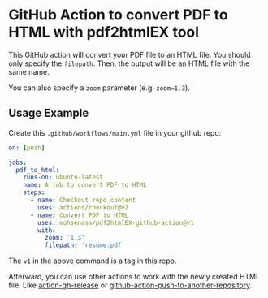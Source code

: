 # GitHub Action to convert PDF to HTML with pdf2htmlEX tool

This GitHub action will convert your PDF file to an HTML file.
You should only specify the `filepath`. Then, the output will be an HTML file with the same name.

You can also specify a `zoom` parameter (e.g. `zoom=1.3`).

## Usage Example

Create this `.github/workflows/main.yml` file in your github repo:

```yml
on: [push]

jobs:
  pdf_to_html:
    runs-on: ubuntu-latest
    name: A job to convert PDF to HTML
    steps:
      - name: Checkout repo content
        uses: actions/checkout@v2
      - name: Convert PDF to HTML
        uses: mohsenasm/pdf2htmlEX-github-action@v1
        with:
          zoom: '1.3'
          filepath: 'resume.pdf'
```

The `v1` in the above command is a tag in this repo.

Afterward, you can use other actions to work with the newly created HTML file. Like [action-gh-release](https://github.com/softprops/action-gh-release) or [github-action-push-to-another-repository](https://github.com/cpina/github-action-push-to-another-repository).
